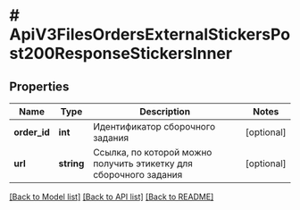 # # ApiV3FilesOrdersExternalStickersPost200ResponseStickersInner

## Properties

Name | Type | Description | Notes
------------ | ------------- | ------------- | -------------
**order_id** | **int** | Идентификатор сборочного задания | [optional]
**url** | **string** | Ссылка, по которой можно получить этикетку для сборочного задания | [optional]

[[Back to Model list]](../../README.md#models) [[Back to API list]](../../README.md#endpoints) [[Back to README]](../../README.md)
